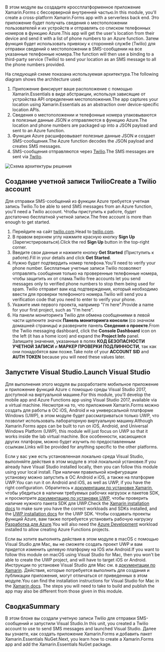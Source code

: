 <span data-ttu-id="45721-101">В этом модуле вы создадите кроссплатформенное приложение Xamarin.Forms с бессерверной внутренней частью.</span><span class="sxs-lookup"><span data-stu-id="45721-101">In this module, you'll create a cross-platform Xamarin.Forms app with a serverless back end.</span></span> <span data-ttu-id="45721-102">Это приложение будет получать сведения о местоположении пользователей и их устройств и отправлять со списком телефонных номеров в функцию Azure.</span><span class="sxs-lookup"><span data-stu-id="45721-102">This app will get the user's location from their device and send it with a list of phone numbers to an Azure function.</span></span> <span data-ttu-id="45721-103">Затем функция будет использовать привязку к сторонней службе (Twilio) для отправки сведений о местоположении в SMS-сообщении на все указанные телефонные номера.</span><span class="sxs-lookup"><span data-stu-id="45721-103">The function will then use a binding to a third-party service (Twilio) to send your location as an SMS message to all the phone numbers provided.</span></span>

<span data-ttu-id="45721-104">На следующей схеме показана используемая архитектура.</span><span class="sxs-lookup"><span data-stu-id="45721-104">The following diagram shows the architecture used:</span></span>

1. <span data-ttu-id="45721-105">Приложение фиксирует ваше расположение с помощью Xamarin.Essentials в виде абстракции, используя зависящие от устройства API определения местоположения.</span><span class="sxs-lookup"><span data-stu-id="45721-105">The app captures your location using Xamarin.Essentials as an abstraction over device-specific location APIs.</span></span>
2. <span data-ttu-id="45721-106">Сведения о местоположении и телефонные номера упаковываются в полезные данные JSON и отправляются в функцию Azure.</span><span class="sxs-lookup"><span data-stu-id="45721-106">The location and phone numbers are packaged up into a JSON payload and sent to an Azure function.</span></span>
3. <span data-ttu-id="45721-107">Функция Azure расшифровывает полезные данные JSON и создает SMS-сообщения.</span><span class="sxs-lookup"><span data-stu-id="45721-107">The Azure function decodes the JSON payload and creates SMS messages.</span></span>
4. <span data-ttu-id="45721-108">SMS-сообщения отправляются через [Twilio](http://twilio.com).</span><span class="sxs-lookup"><span data-stu-id="45721-108">The SMS messages are sent via [Twilio](http://twilio.com).</span></span>

![Схема архитектуры решения](../media/1-architecture.png)

## <a name="create-a-twilio-account"></a><span data-ttu-id="45721-110">Создание учетной записи Twilio</span><span class="sxs-lookup"><span data-stu-id="45721-110">Create a Twilio account</span></span>

<span data-ttu-id="45721-111">Для отправки SMS-сообщений из функции Azure требуется учетная запись Twilio.</span><span class="sxs-lookup"><span data-stu-id="45721-111">To be able to send SMS messages from an Azure function, you'll need a Twilio account.</span></span> <span data-ttu-id="45721-112">Чтобы приступить к работе, будет достаточно бесплатной учетной записи.</span><span class="sxs-lookup"><span data-stu-id="45721-112">The free account is more than enough to get started.</span></span>

1. <span data-ttu-id="45721-113">Перейдите на сайт [twilio.com](https://twilio.com).</span><span class="sxs-lookup"><span data-stu-id="45721-113">Head to [twilio.com](https://twilio.com).</span></span>
2. <span data-ttu-id="45721-114">В правом верхнем углу нажмите красную кнопку **Sign Up** (Зарегистрироваться).</span><span class="sxs-lookup"><span data-stu-id="45721-114">Click the red **Sign Up** button in the top-right corner.</span></span>
3. <span data-ttu-id="45721-115">Введите свои данные и нажмите кнопку **Get Started** (Приступить к работе).</span><span class="sxs-lookup"><span data-stu-id="45721-115">Fill in your details and click **Get Started**.</span></span>
4. <span data-ttu-id="45721-116">Нужно будет подтвердить номер телефона.</span><span class="sxs-lookup"><span data-stu-id="45721-116">You'll need to verify your phone number.</span></span> <span data-ttu-id="45721-117">Бесплатные учетные записи Twilio позволяют отправлять сообщения только на проверенные телефонные номера, чтобы защитить их от спама.</span><span class="sxs-lookup"><span data-stu-id="45721-117">Twilio free accounts let you send messages only to verified phone numbers to stop them being used for spam.</span></span> <span data-ttu-id="45721-118">Twilio отправит вам код подтверждения, который необходимо ввести для проверки телефонного номера.</span><span class="sxs-lookup"><span data-stu-id="45721-118">Twilio will send you a verification code that you need to enter to verify your phone.</span></span>
5. <span data-ttu-id="45721-119">Укажите имя первого проекта, например "I'm here".</span><span class="sxs-lookup"><span data-stu-id="45721-119">Provide a name for your first project, such as "I'm here".</span></span>
6. <span data-ttu-id="45721-120">На панели мониторинга Twilio для обмена сообщениями в левой части щелкните значок **Панель мониторинга консоли** (со значком домашней страницы) и разверните панель **Сведения о проекте**.</span><span class="sxs-lookup"><span data-stu-id="45721-120">From the Twilio messaging dashboard, click the **Console Dashboard** icon on the left (it has a home icon) and expand the **Project Info** panel.</span></span> <span data-ttu-id="45721-121">Запишите значения, указанные в полях **КОД БЕЗОПАСНОСТИ УЧЕТНОЙ ЗАПИСИ** и **МАРКЕР ПРОВЕРКИ ПОДЛИННОСТИ**, так как они понадобятся вам позже.</span><span class="sxs-lookup"><span data-stu-id="45721-121">Take note of your **ACCOUNT SID** and **AUTH TOKEN** because you will need these values later.</span></span>

## <a name="launch-visual-studio"></a><span data-ttu-id="45721-122">Запустите Visual Studio.</span><span class="sxs-lookup"><span data-stu-id="45721-122">Launch Visual Studio</span></span>

<span data-ttu-id="45721-123">Для выполнения этого модуля вы разработаете мобильное приложение и приложение функций Azure с помощью среды Visual Studio 2017, доступной на виртуальной машине.</span><span class="sxs-lookup"><span data-stu-id="45721-123">For this module, you'll develop the mobile app and Azure Functions app using Visual Studio 2017, available via a virtual machine.</span></span> <span data-ttu-id="45721-124">Несмотря на то, что приложения Xamarin.Forms можно создать для работы в ОС iOS, Android и на универсальной платформе Windows (UWP), в этом модуле будет рассматриваться только UWP, что позволит использовать лабораторную виртуальную машину.</span><span class="sxs-lookup"><span data-stu-id="45721-124">Although Xamarin.Forms apps can be built to run on iOS, Android, and Universal Windows Platform (UWP), this module will just focus on UWP so that it works inside the lab virtual machine.</span></span> <span data-ttu-id="45721-125">Все особенности, касающиеся других платформ, можно будет изучить по предоставленным ссылкам.</span><span class="sxs-lookup"><span data-stu-id="45721-125">Links will be provided for anything specific to the other platforms.</span></span>

<!-- TODO - add HoL link button here -->

<span data-ttu-id="45721-126">Если у вас уже есть установленная локально среда Visual Studio, выполняйте действия в этом модуле в этой локальной установке.</span><span class="sxs-lookup"><span data-stu-id="45721-126">If you already have Visual Studio installed locally, then you can follow this module using your local install.</span></span> <span data-ttu-id="45721-127">При наличии правильной конфигурации установку можно запустить в ОС Android и iOS, а также на платформе UWP.</span><span class="sxs-lookup"><span data-stu-id="45721-127">You can run it on Android and iOS, as well as UWP, if you have the right configuration.</span></span> <span data-ttu-id="45721-128">Обратитесь к [документации по установке Xamarin](https://docs.microsoft.com/xamarin/cross-platform/get-started/installation/windows), чтобы убедиться в наличии требуемых рабочих нагрузок и пакетов SDK, и просмотрите [документацию по установке UWP](https://docs.microsoft.com/visualstudio/cross-platform/develop-apps-for-the-universal-windows-platform-uwp#requirements), чтобы проверить наличие нужного пакета SDK для UWP.</span><span class="sxs-lookup"><span data-stu-id="45721-128">Check the [Xamarin installation docs](https://docs.microsoft.com/xamarin/cross-platform/get-started/installation/windows) to make sure you have the correct workloads and SDKs installed, and the [UWP installation docs](https://docs.microsoft.com/visualstudio/cross-platform/develop-apps-for-the-universal-windows-platform-uwp#requirements) for the UWP SDK.</span></span> <span data-ttu-id="45721-129">Чтобы создавать проекты функций Azure, вам также потребуется установить рабочую нагрузку [Разработка для Azure](https://docs.microsoft.com/azure/azure-functions/functions-develop-vs#prerequisites).</span><span class="sxs-lookup"><span data-stu-id="45721-129">You will also need the [Azure Development](https://docs.microsoft.com/azure/azure-functions/functions-develop-vs#prerequisites) workload installed to allow creating Azure Functions projects.</span></span>

<span data-ttu-id="45721-130">Если вы хотите выполнять действия в этом модуле в macOS с помощью Visual Studio для Mac, вы не сможете создать проект UWP и вам придется изменить целевую платформу на IOS или Android.</span><span class="sxs-lookup"><span data-stu-id="45721-130">If you want to follow this module on macOS using Visual Studio for Mac, then you won't be able to create the UWP project, and will have to target iOS or Android.</span></span> <span data-ttu-id="45721-131">Инструкции по установке Visual Studio для Mac см. в [документации по Xamarin](https://docs.microsoft.com/visualstudio/cross-platform/setup-and-install#mac-setup-apple-id-xcode-and-xamarin). Действия, которые потребуется выполнить для создания и публикации приложения, могут отличаться от приведенных в этом модуле.</span><span class="sxs-lookup"><span data-stu-id="45721-131">You can find the installation instructions for Visual Studio for Mac in the [Xamarin docs](https://docs.microsoft.com/visualstudio/cross-platform/setup-and-install#mac-setup-apple-id-xcode-and-xamarin). The steps you will need to take to build and publish the app may also be different from those given in this module.</span></span>

## <a name="summary"></a><span data-ttu-id="45721-132">Сводка</span><span class="sxs-lookup"><span data-stu-id="45721-132">Summary</span></span>

<span data-ttu-id="45721-133">В этом блоке вы создали учетную записи Twilio для отправки SMS-сообщений и запустили Visual Studio.</span><span class="sxs-lookup"><span data-stu-id="45721-133">In this unit, you created a Twilio account to use to send SMS messages and launched Visual Studio.</span></span> <span data-ttu-id="45721-134">Далее вы узнаете, как создать приложение Xamarin.Forms и добавить пакет Xamarin.Essentials NuGet.</span><span class="sxs-lookup"><span data-stu-id="45721-134">Next, you learn how to create a Xamarin.Forms app and add the Xamarin.Essentials NuGet package.</span></span>